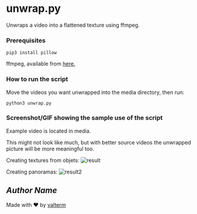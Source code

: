# unwrap.py

Unwraps a video into a flattened texture using ffmpeg.

### Prerequisites
```pip3 install pillow```

ffmpeg, available from [here.](https://ffmpeg.org)

### How to run the script
Move the videos you want unwrapped into the media directory, then run:

```python3 unwrap.py```

### Screenshot/GIF showing the sample use of the script
Example video is located in media.

This might not look like much, but with better source videos the unwrapped picture will be more meaningful too.

Creating textures from objets:
![result](media/IMG_6610.MOV_unwrapped.jpeg)

Creating panoramas:
![result2](media/IMG_6617.MOV_unwrapped.jpeg)

## *Author Name*
<!--Remove the below lines and add yours -->
Made with ♥ by [valterm](github.com/valterm)
